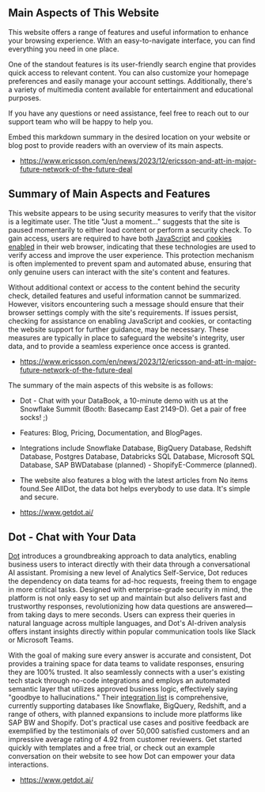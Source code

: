 
 ## Main Aspects of This Website
This website offers a range of features and useful information to enhance your browsing experience. With an easy-to-navigate interface, you can find everything you need in one place. 

One of the standout features is its user-friendly search engine that provides quick access to relevant content. You can also customize your homepage preferences and easily manage your account settings. Additionally, there's a variety of multimedia content available for entertainment and educational purposes.

If you have any questions or need assistance, feel free to reach out to our support team who will be happy to help you. 

Embed this markdown summary in the desired location on your website or blog post to provide readers with an overview of its main aspects.


- https://www.ericsson.com/en/news/2023/12/ericsson-and-att-in-major-future-network-of-the-future-deal

## Summary of Main Aspects and Features

This website appears to be using security measures to verify that the visitor is a legitimate user. The title "Just a moment..." suggests that the site is paused momentarily to either load content or perform a security check. To gain access, users are required to have both [JavaScript](https://www.enable-javascript.com/) and [cookies enabled](https://www.whatismybrowser.com/guides/how-to-enable-cookies/auto) in their web browser, indicating that these technologies are used to verify access and improve the user experience. This protection mechanism is often implemented to prevent spam and automated abuse, ensuring that only genuine users can interact with the site's content and features.

Without additional context or access to the content behind the security check, detailed features and useful information cannot be summarized. However, visitors encountering such a message should ensure that their browser settings comply with the site's requirements. If issues persist, checking for assistance on enabling JavaScript and cookies, or contacting the website support for further guidance, may be necessary. These measures are typically in place to safeguard the website's integrity, user data, and to provide a seamless experience once access is granted.

- https://www.ericsson.com/en/news/2023/12/ericsson-and-att-in-major-future-network-of-the-future-deal

 The summary of the main aspects of this website is as follows:
- Dot - Chat with your DataBook, a 10-minute demo with us at the Snowflake Summit (Booth: Basecamp East 2149-D). Get a pair of free socks! ;)
- Features: Blog, Pricing, Documentation, and BlogPages.
- Integrations include Snowflake Database, BigQuery Database, Redshift Database, Postgres Database, Databricks SQL Database, Microsoft SQL Database, SAP BWDatabase (planned) - ShopifyE-Commerce (planned).
- The website also features a blog with the latest articles from No items found.See AllDot, the data bot helps everybody to use data. It's simple and secure.


- https://www.getdot.ai/

## Dot - Chat with Your Data

[Dot](https://getdot.ai) introduces a groundbreaking approach to data analytics, enabling business users to interact directly with their data through a conversational AI assistant. Promising a new level of Analytics Self-Service, Dot reduces the dependency on data teams for ad-hoc requests, freeing them to engage in more critical tasks. Designed with enterprise-grade security in mind, the platform is not only easy to set up and maintain but also delivers fast and trustworthy responses, revolutionizing how data questions are answered—from taking days to mere seconds. Users can express their queries in natural language across multiple languages, and Dot's AI-driven analysis offers instant insights directly within popular communication tools like Slack or Microsoft Teams.

With the goal of making sure every answer is accurate and consistent, Dot provides a training space for data teams to validate responses, ensuring they are 100% trusted. It also seamlessly connects with a user's existing tech stack through no-code integrations and employs an automated semantic layer that utilizes approved business logic, effectively saying "goodbye to hallucinations." Their [integration list](https://getdot.ai/integrations) is comprehensive, currently supporting databases like Snowflake, BigQuery, Redshift, and a range of others, with planned expansions to include more platforms like SAP BW and Shopify. Dot's practical use cases and positive feedback are exemplified by the testimonials of over 50,000 satisfied customers and an impressive average rating of 4.92 from customer reviewers. Get started quickly with templates and a free trial, or check out an example conversation on their website to see how Dot can empower your data interactions.

- https://www.getdot.ai/
